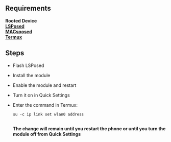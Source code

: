 ## Requirements
__Rooted Device  
[LSPosed](https://github.com/LSPosed/LSPosed)  
[MACsposed](https://github.com/DavidBerdik/MACsposed)  
[Termux](https://github.com/termux/termux-app/releases)__  

## Steps

* Flash LSPosed
* Install the module
* Enable the module and restart
* Turn it on in Quick Settings
* Enter the command in Termux:
  
  ```
  su -c ip link set wlan0 address
  ```

  ##

  __The change will remain until you restart the phone or until you turn the module off from Quick Settings__
